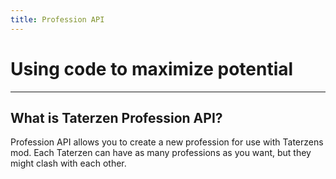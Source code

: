 ```yaml
---
title: Profession API
---
```


# Using code to maximize potential

---


## What is Taterzen Profession API?

Profession API allows you to create a new profession for use
with Taterzens mod.
Each Taterzen can have as many professions as you want, but they might
clash with each other.